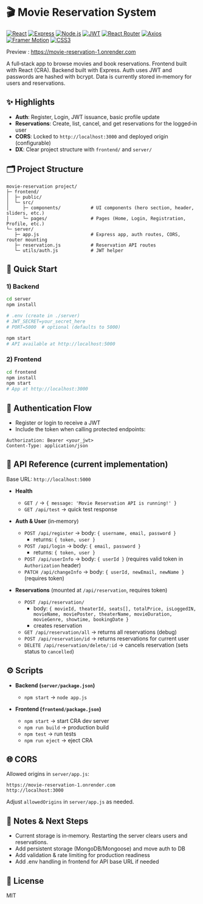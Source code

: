 # 🎬 Movie Reservation System

[![React](https://img.shields.io/badge/React-20232A?style=for-the-badge&logo=react&logoColor=61DAFB)](https://react.dev/)
[![Express](https://img.shields.io/badge/Express.js-000000?style=for-the-badge&logo=express&logoColor=white)](https://expressjs.com/)
[![Node.js](https://img.shields.io/badge/Node.js-3C873A?style=for-the-badge&logo=nodedotjs&logoColor=white)](https://nodejs.org/)
[![JWT](https://img.shields.io/badge/JWT-000000?style=for-the-badge&logo=jsonwebtokens&logoColor=white)](https://jwt.io/)
[![React Router](https://img.shields.io/badge/React_Router-CA4245?style=for-the-badge&logo=react-router&logoColor=white)](https://reactrouter.com/)
[![Axios](https://img.shields.io/badge/Axios-5A29E4?style=for-the-badge&logo=axios&logoColor=white)](https://axios-http.com/)
[![Framer Motion](https://img.shields.io/badge/Framer_Motion-0055FF?style=for-the-badge&logo=framer&logoColor=white)](https://www.framer.com/motion/)
[![CSS3](https://img.shields.io/badge/CSS3-1572B6?style=for-the-badge&logo=css3&logoColor=white)](https://developer.mozilla.org/docs/Web/CSS)

Preview : https://movie-reservation-1.onrender.com

A full‑stack app to browse movies and book reservations. Frontend built with React (CRA). Backend built with Express. Auth uses JWT and passwords are hashed with bcrypt. Data is currently stored in‑memory for users and reservations.

## ✨ Highlights

- __Auth__: Register, Login, JWT issuance, basic profile update
- __Reservations__: Create, list, cancel, and get reservations for the logged‑in user
- __CORS__: Locked to `http://localhost:3000` and deployed origin (configurable)
- __DX__: Clear project structure with `frontend/` and `server/`

## 🗂️ Project Structure

```
movie-reservation project/
├─ frontend/
│  ├─ public/
│  └─ src/
│     ├─ components/           # UI components (hero section, header, sliders, etc.)
│     └─ pages/                # Pages (Home, Login, Registration, Profile, etc.)
└─ server/
   ├─ app.js                   # Express app, auth routes, CORS, router mounting
   ├─ reservation.js           # Reservation API routes
   └─ utils/auth.js            # JWT helper
```

## 🚀 Quick Start

### 1) Backend

```bash
cd server
npm install

# .env (create in ./server)
# JWT_SECRET=your_secret_here
# PORT=5000  # optional (defaults to 5000)

npm start
# API available at http://localhost:5000
```

### 2) Frontend

```bash
cd frontend
npm install
npm start
# App at http://localhost:3000
```

## 🔐 Authentication Flow

- Register or login to receive a JWT
- Include the token when calling protected endpoints:

```
Authorization: Bearer <your_jwt>
Content-Type: application/json
```

## 🧭 API Reference (current implementation)

Base URL: `http://localhost:5000`

- __Health__
  - `GET /` → `{ message: 'Movie Reservation API is running!' }`
  - `GET /api/test` → quick test response

- __Auth & User__ (in‑memory)
  - `POST /api/register` → body: `{ username, email, password }`
    - returns: `{ token, user }`
  - `POST /api/login` → body: `{ email, password }`
    - returns: `{ token, user }`
  - `POST /api/userInfo` → body: `{ userId }` (requires valid token in `Authorization` header)
  - `PATCH /api/changeInfo` → body: `{ userId, newEmail, newName }` (requires token)

- __Reservations__ (mounted at `/api/reservation`, requires token)
  - `POST /api/reservation/`
    - body: `{ movieId, theaterId, seats[], totalPrice, isLoggedIN, movieName, moviePoster, theaterName, movieDuration, movieGenre, showtime, bookingDate }`
    - creates reservation
  - `GET /api/reservation/all` → returns all reservations (debug)
  - `POST /api/reservation/id` → returns reservations for current user
  - `DELETE /api/reservation/delete/:id` → cancels reservation (sets status to `cancelled`)

## ⚙️ Scripts

- __Backend (`server/package.json`)__
  - `npm start` → `node app.js`

- __Frontend (`frontend/package.json`)__
  - `npm start` → start CRA dev server
  - `npm run build` → production build
  - `npm test` → run tests
  - `npm run eject` → eject CRA

## 🌐 CORS

Allowed origins in `server/app.js`:

```
https://movie-reservation-1.onrender.com
http://localhost:3000
```

Adjust `allowedOrigins` in `server/app.js` as needed.

## 🧩 Notes & Next Steps

- Current storage is in‑memory. Restarting the server clears users and reservations.
- Add persistent storage (MongoDB/Mongoose) and move auth to DB
- Add validation & rate limiting for production readiness
- Add .env handling in frontend for API base URL if needed

## 📄 License

MIT
